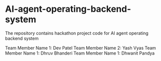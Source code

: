# AI-agent-operating-backend-system
The repository contains hackathon project code for AI agent operating backend system

Team Member Name 1: Dev Patel
Team Member Name 2: Yash Vyas
Team Member Name 1: Dhruv Bhanderi
Team Member Name 1: Dhwanit Pandya
